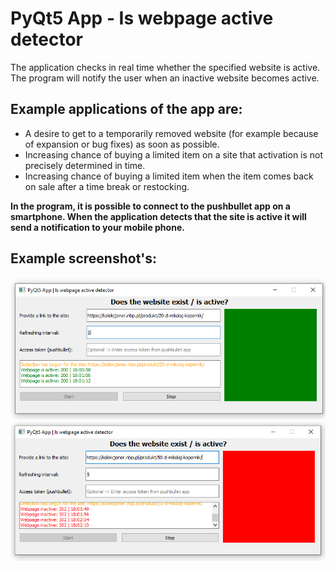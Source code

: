 # PyQt5 App - Is webpage active detector
The application checks in real time whether the specified website is active. The program will notify the user when an inactive website becomes active. 

## Example applications of the app are:

* A desire to get to a temporarily removed website (for example because of expansion or bug fixes) as soon as possible. 
* Increasing chance of buying a limited item on a site that activation is not precisely determined in time.
* Increasing chance of buying a limited item when the item comes back on sale after a time break or restocking.

**In the program, it is possible to connect to the pushbullet app on a smartphone. When the application detects that the site is active it will send a notification to your mobile phone.**

## Example screenshot's:
![Screenshot-1](/UI_screen/1.PNG)
![Screenshot-2](/UI_screen/2.PNG)
